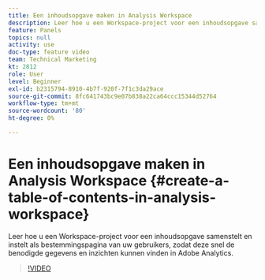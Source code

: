 ```yaml
---
title: Een inhoudsopgave maken in Analysis Workspace
description: Leer hoe u een Workspace-project voor een inhoudsopgave samenstelt en instelt als bestemmingspagina van uw gebruikers, zodat deze snel de benodigde gegevens en inzichten kunnen vinden in Adobe Analytics.
feature: Panels
topics: null
activity: use
doc-type: feature video
team: Technical Marketing
kt: 2812
role: User
level: Beginner
exl-id: b2315794-8910-4b7f-920f-7f1c3da29ace
source-git-commit: 8fc641743bc9e07b838a22ca64ccc15344d52764
workflow-type: tm+mt
source-wordcount: '80'
ht-degree: 0%

---
```


# Een inhoudsopgave maken in Analysis Workspace {#create-a-table-of-contents-in-analysis-workspace}

Leer hoe u een Workspace-project voor een inhoudsopgave samenstelt en instelt als bestemmingspagina van uw gebruikers, zodat deze snel de benodigde gegevens en inzichten kunnen vinden in Adobe Analytics.

>[!VIDEO](https://video.tv.adobe.com/v/26990/?quality=12&learn=on)
